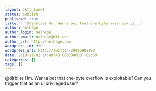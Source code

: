 ```yaml
---
layout: aktt_tweet
status: publish
published: true
title: ! '@djrbliss Hm. Wanna bet that one-byte overflow is...'
author: nelhage
author_login: nelhage
author_email: nelhage@mit.edu
author_url: http://nelhage.com
wordpress_id: 979
wordpress_url: http://twitter-29495982390
date: 2010-11-02 14:49:43.000000000 +01:00
categories: []
tags: []
---
```

@djrbliss Hm. Wanna bet that one-byte overflow is exploitable? Can you trigger that as an unprivileged user?

